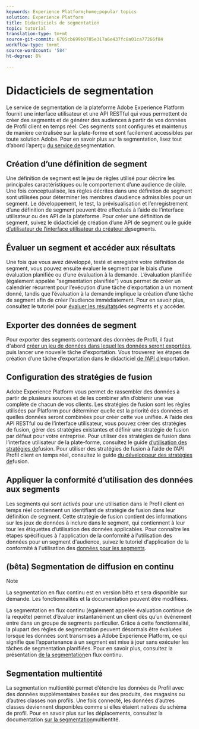 ```yaml
---
keywords: Experience Platform;home;popular topics
solution: Experience Platform
title: Didacticiels de segmentation
topic: tutorial
translation-type: tm+mt
source-git-commit: 6705cb699b0785e317a6e437fc8a01ca77266f84
workflow-type: tm+mt
source-wordcount: '584'
ht-degree: 8%

---
```



# Didacticiels de segmentation

Le service de segmentation de la plateforme Adobe Experience Platform fournit une interface utilisateur et une API RESTful qui vous permettent de créer des segments et de générer des audiences à partir de vos données de Profil client en temps réel. Ces segments sont configurés et maintenus de manière centralisée sur la plate-forme et sont facilement accessibles par toute solution Adobe. Pour en savoir plus sur la segmentation, lisez tout d’abord l’aperçu [du service de](../segmentation/home.md)segmentation.

## Création d’une définition de segment

Une définition de segment est le jeu de règles utilisé pour décrire les principales caractéristiques ou le comportement d’une audience de cible. Une fois conceptualisée, les règles décrites dans une définition de segment sont utilisées pour déterminer les membres d’audience admissibles pour un segment. Le développement, le test, la prévisualisation et l’enregistrement d’une définition de segment peuvent être effectués à l’aide de l’interface utilisateur ou des API de la plateforme. Pour créer une définition de segment, suivez le didacticiel [de](../segmentation/tutorials/create-a-segment.md) création d’une API de segment ou le guide [d’utilisateur de l’interface utilisateur du créateur de](../segmentation/ui/overview.md)segments.

## Évaluer un segment et accéder aux résultats

Une fois que vous avez développé, testé et enregistré votre définition de segment, vous pouvez ensuite évaluer le segment par le biais d’une évaluation planifiée ou d’une évaluation à la demande. L’évaluation planifiée (également appelée &quot;segmentation planifiée&quot;) vous permet de créer un calendrier récurrent pour l’exécution d’une tâche d’exportation à un moment donné, tandis que l’évaluation à la demande implique la création d’une tâche de segment afin de créer l’audience immédiatement. Pour en savoir plus, consultez le tutoriel pour [évaluer les résultats](../segmentation/tutorials/evaluate-a-segment.md)des segments et y accéder.

## Exporter des données de segment

Pour exporter des segments contenant des données de Profil, il faut d&#39;abord [créer un jeu de données dans lequel les données seront exportées](../segmentation/tutorials/create-dataset-export-segment.md), puis lancer une nouvelle tâche d&#39;exportation. Vous trouverez les étapes de création d’une tâche d’exportation dans le didacticiel [de l’API d’](../segmentation/tutorials/export-data.md)exportation.

## Configuration des stratégies de fusion

Adobe Experience Platform vous permet de rassembler des données à partir de plusieurs sources et de les combiner afin d’obtenir une vue complète de chacun de vos clients. Les stratégies de fusion sont les règles utilisées par Platform pour déterminer quelle est la priorité des données et quelles données seront combinées pour créer cette vue unifiée. A l’aide des API RESTful ou de l’interface utilisateur, vous pouvez créer des stratégies de fusion, gérer des stratégies existantes et définir une stratégie de fusion par défaut pour votre entreprise. Pour utiliser des stratégies de fusion dans l’interface utilisateur de la plate-forme, consultez le guide [d’utilisation des stratégies de](../profile/ui/merge-policies.md)fusion. Pour utiliser des stratégies de fusion à l’aide de l’API Profil client en temps réel, consultez le guide [du développeur des stratégies de](../profile/api/merge-policies.md)fusion.

## Appliquer la conformité d’utilisation des données aux segments

Les segments qui sont activés pour une utilisation dans le Profil client en temps réel contiennent un identifiant de stratégie de fusion dans leur définition de segment. Cette stratégie de fusion contient des informations sur les jeux de données à inclure dans le segment, qui contiennent à leur tour les étiquettes d’utilisation des données applicables. Pour connaître les étapes spécifiques à l&#39;application de la conformité à l&#39;utilisation des données pour un segment d&#39;audience, suivez le tutoriel d&#39;application de la conformité à l&#39;utilisation des [données pour les segments](../segmentation/tutorials/governance.md).

## (bêta) Segmentation de diffusion en continu

>[!NOTE]
>La segmentation en flux continu est en version bêta et sera disponible sur demande. Les fonctionnalités et la documentation peuvent être modifiées.

La segmentation en flux continu (également appelée évaluation continue de la requête) permet d’évaluer instantanément un client dès qu’un événement entre dans un groupe de segments particulier. Grâce à cette fonctionnalité, la plupart des règles de segmentation peuvent désormais être évaluées lorsque les données sont transmises à Adobe Experience Platform, ce qui signifie que l’appartenance à un segment est mise à jour sans exécuter les tâches de segmentation planifiées. Pour en savoir plus, consultez la présentation [de la segmentation](../segmentation/api/streaming-segmentation.md)en flux continu.

## Segmentation multientité

La segmentation multientité permet d’étendre les données de Profil avec des données supplémentaires basées sur des produits, des magasins ou d’autres classes non profils. Une fois connecté, les données d’autres classes deviennent disponibles comme si elles étaient natives du schéma de profil. Pour en savoir plus sur les déplacements, consultez la documentation [sur la segmentation](../segmentation/multi-entity-segmentation.md)multientité.